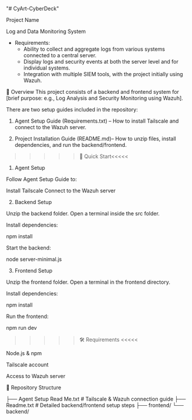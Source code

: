 "# CyArt-CyberDeck" 

Project Name

Log and Data Monitoring System

* Requirements:
    * Ability to collect and aggregate logs from various systems connected to a central server.
    * Display logs and security events at both the server level and for individual systems.
    * Integration with multiple SIEM tools, with the project initially using Wazuh.



📖 Overview
This project consists of a backend and frontend system for [brief purpose: e.g., Log Analysis and Security Monitoring using Wazuh].

There are two setup guides included in the repository:

1. Agent Setup Guide (Requirements.txt) – How to install Tailscale and connect to the Wazuh server.

2. Project Installation Guide (README.md)– How to unzip files, install dependencies, and run the backend/frontend.

>>>>>🚀 Quick Start<<<<<

1. Agent Setup
   
Follow Agent Setup Guide to:

  Install Tailscale
  Connect to the Wazuh server

2. Backend Setup
   
  Unzip the backend folder.
  Open a terminal inside the src folder.

Install dependencies:

  npm install

Start the backend:

  node server-minimal.js


3. Frontend Setup
   
  Unzip the frontend folder.
  Open a terminal in the frontend directory.

Install dependencies:

  npm install

Run the frontend:

  npm run dev


>>>>> 🛠 Requirements <<<<<

  Node.js & npm

  Tailscale account

  Access to Wazuh server


📂 Repository Structure

├── Agent Setup Read Me.txt     # Tailscale & Wazuh connection guide
├── Readme.txt                  # Detailed backend/frontend setup steps
├── frontend/
└── backend/
